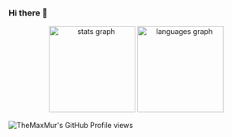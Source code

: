 ### Hi there 👋

<!--
**TheMaxMur/TheMaxMur** is a ✨ _special_ ✨ repository because its `README.md` (this file) appears on your GitHub profile.

Here are some ideas to get you started:

- 🔭 I’m currently working on ...
- 🌱 I’m currently learning ...
- 👯 I’m looking to collaborate on ...
- 🤔 I’m looking for help with ...
- 💬 Ask me about ...
- 📫 How to reach me: ...
- 😄 Pronouns: ...
- ⚡ Fun fact: ...
-->

<div align="center">
  <img src="https://github-readme-stats.vercel.app/api?username=TheMaxMur&show_icons=true&theme=algolia&hide_border=true&border_radius=20&include_all_commits=true&count_private=false" height="170" alt="stats graph" />

  <img src="https://github-readme-stats.vercel.app/api/top-langs/?username=TheMaxMur&layout=compact&theme=algolia&exclude_repo=spil-site-frontend&hide=html,css" height="170" alt="languages graph" />
</div>

![TheMaxMur's GitHub Profile views](https://komarev.com/ghpvc/?username=TheMaxMur&color=blue)

